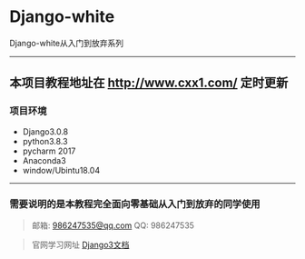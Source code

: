 # Django-white
Django-white从入门到放弃系列


-----

## 本项目教程地址在 http://www.cxx1.com/ 定时更新

### 项目环境

- Django3.0.8
- python3.8.3
- pycharm 2017
- Anaconda3
- window/Ubintu18.04

-----
### 需要说明的是本教程完全面向零基础从入门到放弃的同学使用



> 邮箱: 986247535@qq.com
> QQ: 986247535

> 官网学习网址 [Django3文档](https://docs.djangoproject.com/zh-hans/2.2/ "Django3文档")
